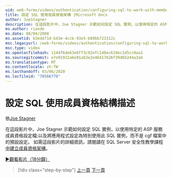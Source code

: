 ```yaml
---
uid: web-forms/videos/authentication/configuring-sql-to-work-with-membership-schemas
title: 設定 SQL 使用成員資格架構 |Microsoft Docs
author: JoeStagner
description: 在這段影片中，Joe Stagner 示範如何設定 SQL 實例，以使用特定的 ASP 服務成員資格設定檔;以及設定 appl.exe 。
ms.author: riande
ms.date: 08/04/2008
ms.assetid: b3edd71d-b43e-4ccb-93e5-b89bb723312c
msc.legacyurl: /web-forms/videos/authentication/configuring-sql-to-work-with-membership-schemas
msc.type: video
ms.openlocfilehash: 1144f6de63ebff3c92efc148ec619ec1d5cc0aa1
ms.sourcegitcommit: e7e91932a6e91a63e2e46417626f39d6b244a3ab
ms.translationtype: MT
ms.contentlocale: zh-TW
ms.lasthandoff: 03/06/2020
ms.locfileid: "78566770"
---
```

# <a name="configuring-sql-to-work-with-membership-schemas"></a>設定 SQL 使用成員資格結構描述

依[Joe Stagner](https://github.com/JoeStagner)

在這段影片中，Joe Stagner 示範如何設定 SQL 實例，以使用特定的 ASP 服務成員資格設定檔;以及將應用程式設定為特別使用此 SQL 實例，而不是 cgf 檔案中的預設設定。 如需這段影片的詳細資訊，請閱讀在 SQL Server 安全性教學課程[中建立成員資格架構](../../overview/older-versions-security/membership/creating-the-membership-schema-in-sql-server-vb.md)。

[&#9654;觀看影片（18分鐘）](https://channel9.msdn.com/Blogs/ASP-NET-Site-Videos/configuring-sql-to-work-with-membership-schemas)

> [!div class="step-by-step"]
> [上一頁](understanding-aspnet-memberships.md)
> [下一頁](changing-membership-settings-in-the-default-membership-schema.md)
